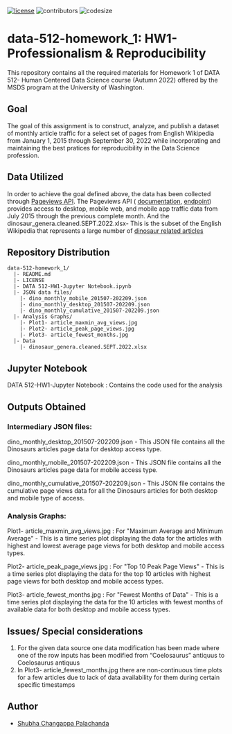 [![license](https://img.shields.io/github/license/DAVFoundation/captain-n3m0.svg?style=flat-square)](https://github.com/DAVFoundation/captain-n3m0/blob/master/LICENSE)
![contributors](https://img.shields.io/github/contributors/shubha8196/data-512-homework_1.svg) ![codesize](https://img.shields.io/github/languages/code-size/shubha8196/data-512-homework_1.svg)


# data-512-homework_1: HW1- Professionalism & Reproducibility

This repository contains all the required materials for Homework 1 of DATA 512- Human Centered Data Science course (Autumn 2022) offered by the MSDS program at the University of Washington. 

## Goal

The goal of this assignment is to construct, analyze, and publish a dataset of monthly article traffic for a select set of pages from English Wikipedia from January 1, 2015 through September 30, 2022 while incorporating and maintaining the best pratices for reproducibility in the Data Science profession.

## Data Utilized

In order to achieve the goal defined above, the data has been collected through 
[Pageviews API](https://wikitech.wikimedia.org/wiki/Analytics/AQS/Pageviews). 
The Pageviews API ( [documentation](https://wikitech.wikimedia.org/wiki/Analytics/AQS/Pageviews), [endpoint](https://wikimedia.org/api/rest_v1/#!/Pageviews_data/get_metrics_pageviews_aggregate_project_access_agent_granularity_start_end)) provides access to desktop, mobile web, and mobile app traffic data from July 2015 through the previous complete month.
And the dinosaur_genera.cleaned.SEPT.2022.xlsx- This is the subset of the English Wikipedia that represents a large number of [dinosaur related articles](https://docs.google.com/spreadsheets/d/1zfBNKsuWOFVFTOGK8qnTr2DmHkYK4mAACBKk1sHLt_k/edit?usp=sharing)

## Repository Distribution

```
data-512-homework_1/
  |- README.md
  |- LICENSE
  |- DATA 512-HW1-Jupyter Notebook.ipynb
  |- JSON data files/
    |- dino_monthly_mobile_201507-202209.json
    |- dino_monthly_desktop_201507-202209.json
    |- dino_monthly_cumulative_201507-202209.json
  |- Analysis Graphs/
    |- Plot1- article_maxmin_avg_views.jpg
    |- Plot2- article_peak_page_views.jpg
    |- Plot3- article_fewest_months.jpg
  |- Data
    |- dinosaur_genera.cleaned.SEPT.2022.xlsx
```

## Jupyter Notebook

DATA 512-HW1-Jupyter Notebook : Contains the code used for the analysis

## Outputs Obtained

### Intermediary JSON files:
dino_monthly_desktop_201507-202209.json - This JSON file contains all the Dinosaurs articles page data for desktop access type.

dino_monthly_mobile_201507-202209.json - This JSON file contains all the Dinosaurs articles page data for mobile access type.

dino_monthly_cumulative_201507-202209.json - This JSON file contains the cumulative page views data for all the Dinosaurs articles for both desktop and mobile type of access. 

### Analysis Graphs:
Plot1- article_maxmin_avg_views.jpg : For "Maximum Average and Minimum Average" - This is a time series plot displaying the data for the articles with highest and lowest average page views for both desktop and mobile access types.

Plot2- article_peak_page_views.jpg : For "Top 10 Peak Page Views" - This is a time series plot displaying the data for the top 10 articles with highest page views for both desktop and mobile access types.

Plot3- article_fewest_months.jpg : For "Fewest Months of Data" - This is a time series plot displaying the data for the 10 articles with fewest months of available data for both desktop and mobile access types.


## Issues/ Special considerations
1) For the given data source one data modification has been made where one of the row inputs has been modified from “Coelosaurus” antiquus to Coelosaurus antiquus
2) In Plot3- article_fewest_months.jpg there are non-continuous time plots for a few articles due to lack of data availability for them during certain specific timestamps

## Author
- [Shubha Changappa Palachanda](https://github.com/shubha8196)
